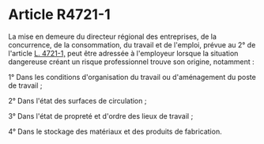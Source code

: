 # Article R4721-1

La mise en demeure du directeur régional des entreprises, de la concurrence, de la consommation, du travail et de l'emploi, prévue au 2° de l'article [L. 4721-1,][1] peut être adressée à l'employeur lorsque la situation dangereuse créant un risque professionnel trouve son origine, notamment : 
  
  
1° Dans les conditions d'organisation du travail ou d'aménagement du poste de travail ; 
  
  
2° Dans l'état des surfaces de circulation ; 
  
  
3° Dans l'état de propreté et d'ordre des lieux de travail ; 

  
4° Dans le stockage des matériaux et des produits de fabrication.

 [1]: /affichCodeArticle.do?cidTexte=LEGITEXT000006072050&idArticle=LEGIARTI000006903390&dateTexte=&categorieLien=cid